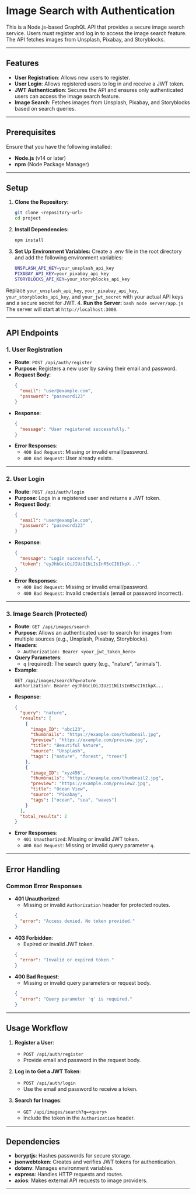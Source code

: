 # **Image Search with Authentication**

This is a Node.js-based GraphQL API that provides a secure image search service. Users must register and log in to access the image search feature. The API fetches images from Unsplash, Pixabay, and Storyblocks.

---

## **Features**

- **User Registration**: Allows new users to register.
- **User Login**: Allows registered users to log in and receive a JWT token.
- **JWT Authentication**: Secures the API and ensures only authenticated users can access the image search feature.
- **Image Search**: Fetches images from Unsplash, Pixabay, and Storyblocks based on search queries.

---

## **Prerequisites**

Ensure that you have the following installed:

- **Node.js** (v14 or later)
- **npm** (Node Package Manager)

---

## **Setup**

1. **Clone the Repository:**
    ```bash
    git clone <repository-url>
    cd project
    ```
2. **Install Dependencies:**
    ```bash
    npm install
    ```
3. **Set Up Environment Variables:**
Create a .env file in the root directory and add the following environment variables:
    ```bash
    UNSPLASH_API_KEY=your_unsplash_api_key
    PIXABAY_API_KEY=your_pixabay_api_key
    STORYBLOCKS_API_KEY=your_storyblocks_api_key
    ```
Replace `your_unsplash_api_key`, `your_pixabay_api_key`, `your_storyblocks_api_key`, and `your_jwt_secret` with your actual API keys and a secure secret for JWT.
4. **Run the Server:**
    ```bash
    node server/app.js
    ```
The server will start at `http://localhost:3000`.

---

## **API Endpoints**

### **1. User Registration**
- **Route**: `POST /api/auth/register`
- **Purpose**: Registers a new user by saving their email and password.
- **Request Body**:
  ```json
  {
    "email": "user@example.com",
    "password": "password123"
  }
  ```
- **Response**:
  ```json
  {
    "message": "User registered successfully."
  }
  ```
- **Error Responses**:
  - `400 Bad Request`: Missing or invalid email/password.
  - `400 Bad Request`: User already exists.

---

### **2. User Login**
- **Route**: `POST /api/auth/login`
- **Purpose**: Logs in a registered user and returns a JWT token.
- **Request Body**:
  ```json
  {
    "email": "user@example.com",
    "password": "password123"
  }
  ```
- **Response**:
  ```json
  {
    "message": "Login successful.",
    "token": "eyJhbGciOiJIUzI1NiIsInR5cCI6IkpX..."
  }
  ```
- **Error Responses**:
  - `400 Bad Request`: Missing or invalid email/password.
  - `400 Bad Request`: Invalid credentials (email or password incorrect).

---

### **3. Image Search (Protected)**
- **Route**: `GET /api/images/search`
- **Purpose**: Allows an authenticated user to search for images from multiple sources (e.g., Unsplash, Pixabay, Storyblocks).
- **Headers**:
  - `Authorization: Bearer <your_jwt_token_here>`
- **Query Parameters**:
  - `q` (required): The search query (e.g., "nature", "animals").
- **Example**:
  ```
  GET /api/images/search?q=nature
  Authorization: Bearer eyJhbGciOiJIUzI1NiIsInR5cCI6IkpX...
  ```
- **Response**:
  ```json
  {
    "query": "nature",
    "results": [
      {
        "image_ID": "abc123",
        "thumbnails": "https://example.com/thumbnail.jpg",
        "preview": "https://example.com/preview.jpg",
        "title": "Beautiful Nature",
        "source": "Unsplash",
        "tags": ["nature", "forest", "trees"]
      },
      {
        "image_ID": "xyz456",
        "thumbnails": "https://example.com/thumbnail2.jpg",
        "preview": "https://example.com/preview2.jpg",
        "title": "Ocean View",
        "source": "Pixabay",
        "tags": ["ocean", "sea", "waves"]
      }
    ],
    "total_results": 2
  }
  ```
- **Error Responses**:
  - `401 Unauthorized`: Missing or invalid JWT token.
  - `400 Bad Request`: Missing or invalid query parameter `q`.

---

## **Error Handling**

### **Common Error Responses**
- **401 Unauthorized**: 
  - Missing or invalid `Authorization` header for protected routes.
  ```json
  {
    "error": "Access denied. No token provided."
  }
  ```
- **403 Forbidden**: 
  - Expired or invalid JWT token.
  ```json
  {
    "error": "Invalid or expired token."
  }
  ```
- **400 Bad Request**: 
  - Missing or invalid query parameters or request body.
  ```json
  {
    "error": "Query parameter 'q' is required."
  }
  ```

---

## **Usage Workflow**

1. **Register a User**:
   - `POST /api/auth/register`
   - Provide email and password in the request body.

2. **Log in to Get a JWT Token**:
   - `POST /api/auth/login`
   - Use the email and password to receive a token.

3. **Search for Images**:
   - `GET /api/images/search?q=<query>`
   - Include the token in the `Authorization` header.

---

## **Dependencies**

- **bcryptjs**: Hashes passwords for secure storage.
- **jsonwebtoken**: Creates and verifies JWT tokens for authentication.
- **dotenv**: Manages environment variables.
- **express**: Handles HTTP requests and routes.
- **axios**: Makes external API requests to image providers.

---
